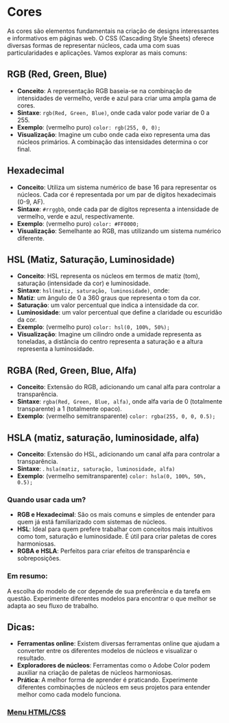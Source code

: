 # Cores

As cores são elementos fundamentais na criação de designs interessantes e informativos em páginas web. O CSS (Cascading Style Sheets) oferece diversas formas de representar núcleos, cada uma com suas particularidades e aplicações. Vamos explorar as mais comuns:

## RGB (Red, Green, Blue)

- **Conceito**: A representação RGB baseia-se na combinação de intensidades de vermelho, verde e azul para criar uma ampla gama de cores.
- **Sintaxe**: `rgb(Red, Green, Blue)`, onde cada valor pode variar de 0 a 255. 
- **Exemplo**: (vermelho puro) `color: rgb(255, 0, 0);`
- **Visualização**: Imagine um cubo onde cada eixo representa uma das núcleos primários. A combinação das intensidades determina o cor final.

## Hexadecimal

- **Conceito**: Utiliza um sistema numérico de base 16 para representar os núcleos. Cada cor é representada por um par de dígitos hexadecimais (0-9, AF).
- **Sintaxe**: `#rrggbb`, onde cada par de dígitos representa a intensidade de vermelho, verde e azul, respectivamente. 
- **Exemplo**: (vermelho puro) `color: #FF0000;`
- **Visualização**: Semelhante ao RGB, mas utilizando um sistema numérico diferente.

## HSL (Matiz, Saturação, Luminosidade)

- **Conceito**: HSL representa os núcleos em termos de matiz (tom), saturação (intensidade da cor) e luminosidade.
- **Sintaxe**: `hsl(matiz, saturação, luminosidade)`, onde: 
- **Matiz**: um ângulo de 0 a 360 graus que representa o tom da cor.
- **Saturação**: um valor percentual que indica a intensidade da cor.
- **Luminosidade**: um valor percentual que define a claridade ou escuridão da cor.
- **Exemplo**: (vermelho puro) `color: hsl(0, 100%, 50%);`
- **Visualização**: Imagine um cilindro onde a umidade representa as toneladas, a distância do centro representa a saturação e a altura representa a luminosidade.

## RGBA (Red, Green, Blue, Alfa)

- **Conceito**: Extensão do RGB, adicionando um canal alfa para controlar a transparência.
- **Sintaxe**: `rgba(Red, Green, Blue, alfa)`, onde alfa varia de 0 (totalmente transparente) a 1 (totalmente opaco). 
- **Exemplo**: (vermelho semitransparente) `color: rgba(255, 0, 0, 0.5);`

## HSLA (matiz, saturação, luminosidade, alfa)

- **Conceito**: Extensão do HSL, adicionando um canal alfa para controlar a transparência.
- **Sintaxe**: . `hsla(matiz, saturação, luminosidade, alfa)`
- **Exemplo**: (vermelho semitransparente) `color: hsla(0, 100%, 50%, 0.5);`

### Quando usar cada um?

- **RGB e Hexadecimal**: São os mais comuns e simples de entender para quem já está familiarizado com sistemas de núcleos.
- **HSL**: Ideal para quem prefere trabalhar com conceitos mais intuitivos como tom, saturação e luminosidade. É útil para criar paletas de cores harmoniosas.
- **RGBA e HSLA**: Perfeitos para criar efeitos de transparência e sobreposições.

### Em resumo:

A escolha do modelo de cor depende de sua preferência e da tarefa em questão. Experimente diferentes modelos para encontrar o que melhor se adapta ao seu fluxo de trabalho.


## Dicas:

- **Ferramentas online**: Existem diversas ferramentas online que ajudam a converter entre os diferentes modelos de núcleos e visualizar o resultado.
- **Exploradores de núcleos**: Ferramentas como o Adobe Color podem auxiliar na criação de paletas de núcleos harmoniosas.
- **Prática**: A melhor forma de aprender é praticando. Experimente diferentes combinações de núcleos em seus projetos para entender melhor como cada modelo funciona.

### [Menu HTML/CSS](../menu_html-css.md)